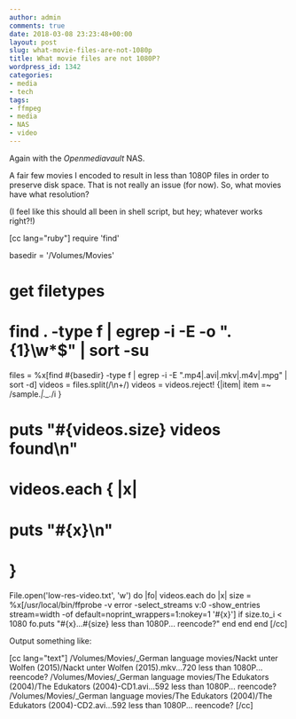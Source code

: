 ```yaml
---
author: admin
comments: true
date: 2018-03-08 23:23:48+00:00
layout: post
slug: what-movie-files-are-not-1080p
title: What movie files are not 1080P?
wordpress_id: 1342
categories:
- media
- tech
tags:
- ffmpeg
- media
- NAS
- video
---
```


Again with the _Openmediavault_ NAS.

A fair few movies I encoded to result in less than 1080P files in order to preserve disk space. That is not really an issue (for now). So, what movies have what resolution?

(I feel like this should all been in shell script, but hey; whatever works right?!)

[cc lang="ruby"]
require 'find'

basedir = '/Volumes/Movies'

# get filetypes
# find . -type f | egrep -i -E -o "\.{1}\w*$" | sort -su

files = %x[find #{basedir} -type f | egrep -i -E  "\.mp4|\.avi|\.mkv|\.m4v|\.mpg" | sort -d]
videos = files.split(/\n+/)
videos = videos.reject! {|item| item =~ /sample.*|\._.*/i }

# puts "#{videos.size} videos found\n"
# videos.each { |x|
#   puts "#{x}\n"
# }

File.open('low-res-video.txt', 'w') do |fo|
  videos.each do |x|
    size = %x[/usr/local/bin/ffprobe -v error -select_streams v:0 -show_entries stream=width -of default=noprint_wrappers=1:nokey=1 '#{x}']
    if size.to_i < 1080
      fo.puts "#{x}...#{size} less than 1080P... reencode?"
    end
  end
end
[/cc]

Output something like:

[cc lang="text"]
/Volumes/Movies/_German language movies/Nackt unter Wolfen (2015)/Nackt unter Wolfen (2015).mkv...720
 less than 1080P... reencode?
/Volumes/Movies/_German language movies/The Edukators (2004)/The Edukators (2004)-CD1.avi...592
 less than 1080P... reencode?
/Volumes/Movies/_German language movies/The Edukators (2004)/The Edukators (2004)-CD2.avi...592
 less than 1080P... reencode?
[/cc]
